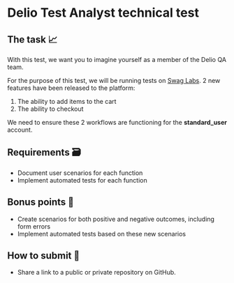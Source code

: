 # Delio Test Analyst technical test

## The task 📈

With this test, we want you to imagine yourself as a member of the Delio QA team.

For the purpose of this test, we will be running tests on [Swag Labs](https://www.saucedemo.com/). 2 new features have been released to the platform:

1. The ability to add items to the cart
2. The ability to checkout

We need to ensure these 2 workflows are functioning for the **standard_user** account.


## Requirements 🗃️

* Document user scenarios for each function
* Implement automated tests for each function

## Bonus points 🥇

* Create scenarios for both positive and negative outcomes, including form errors
* Implement automated tests based on these new scenarios

## How to submit 🔗

- Share a link to a public or private repository on GitHub.
